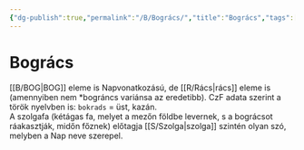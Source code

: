 ```yaml
---
{"dg-publish":true,"permalink":"/B/Bogrács/","title":"Bogrács","tags":["formatted🟢"],"created":"2023-10-11T06:06","updated":"2023-10-11T06:06"}
---
```



# Bogrács



[[B/BOG\|BOG]] eleme is Napvonatkozású, de [[R/Rács\|rács]] eleme is (amennyiben nem \*bográncs variánsa az eredetibb). CzF adata szerint a török nyelvben is: `bokrads` = üst, kazán.  
A szolgafa (kétágas fa, melyet a mezőn földbe levernek, s a bográcsot ráakasztják, midőn főznek) előtagja [[S/Szolga\|szolga]] szintén olyan szó, melyben a Nap neve szerepel.  